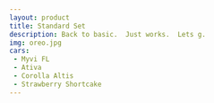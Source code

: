 ```yaml
---
layout: product
title: Standard Set
description: Back to basic.  Just works.  Lets g.
img: oreo.jpg
cars:
 - Myvi FL
 - Ativa
 - Corolla Altis
 - Strawberry Shortcake
---
```


